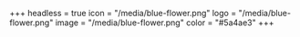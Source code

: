 +++
headless = true
icon = "/media/blue-flower.png"
logo = "/media/blue-flower.png"
image = "/media/blue-flower.png"
color = "#5a4ae3"
+++
